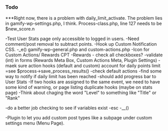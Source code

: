 ### Todo

***Right now, there is a problem with daily_limit_activate.  The problem lies in gamify-wp-settings.php, I think.  Process-class.php, line 127 needs to be $new_score.n




-Test User Stats page only accessible to logged in users.
-Need comment/post removal to subtract points.
-Hook up Custom Notification CSS.
-_e() gamify-wp-general.php and custom-actions.php
-Icon for Custom Actions/ Rewards CPT
-Rewards - check all checkboxes?
-validate (int) in forms (Rewards Meta Box, Custom Actions Meta, Plugin Settings)
-maek sure action hooks (default and custom) account for daily points limit
	=see $process->save_process_results()
	-check default actions
-find some way to notify if daily limit has been reached
	-should add progress bar to User Stats
-If two hooks are assigned to the same event, we need to have some kind of warning, or page listing duplicate hooks (maybe on stats page)
-Think about chaging the word "Level" to something like "Title" or "Rank"

-do a better job checking to see if variables exist
-esc
-__()



-Plugin to let you add custom post types like a subpage under custom settings menu (Menu Page).
